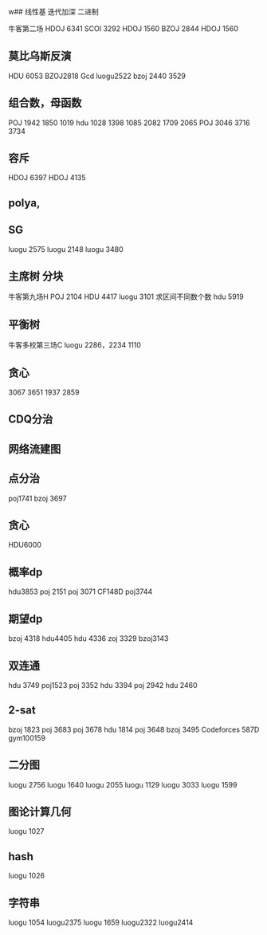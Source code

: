 w## 线性基 迭代加深 二进制  

牛客第二场 HDOJ 6341 SCOI 3292 HDOJ 1560 BZOJ 2844 HDOJ 1560

## 莫比乌斯反演 

HDU 6053 BZOJ2818 Gcd luogu2522 bzoj 2440 3529

## 组合数，母函数 

POJ 1942 1850 1019 hdu 1028 1398 1085 2082 1709 2065 POJ 3046 3716 3734 

## 容斥 

HDOJ 6397 HDOJ 4135 

## polya, 

## SG 

luogu 2575 luogu 2148 luogu 3480

## 主席树 分块 

牛客第九场H  POJ 2104 HDU 4417 luogu 3101 求区间不同数个数 hdu 5919 

## 平衡树 

牛客多校第三场C luogu 2286，2234  1110 

## 贪心 

3067   3651 1937 2859

## CDQ分治

## 网络流建图

## 点分治

poj1741 bzoj 3697

## 贪心 

HDU6000

## 概率dp 

hdu3853  poj 2151 poj 3071 CF148D  poj3744  

## 期望dp

bzoj 4318 hdu4405 hdu 4336 zoj 3329   bzoj3143

## 双连通

hdu 3749 poj1523 poj 3352  hdu 3394 poj 2942 hdu 2460

## 2-sat

bzoj 1823 poj 3683 poj 3678 hdu 1814 poj 3648 bzoj 3495 Codeforces 587D  gym100159

## 二分图

luogu 2756 luogu 1640 luogu 2055 luogu 1129  luogu 3033 luogu 1599

## 图论计算几何 

luogu 1027

## hash

luogu 1026

## 字符串 

luogu 1054 luogu2375 luogu 1659 luogu2322 luogu2414